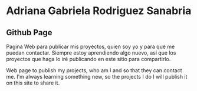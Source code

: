 # Adriana Gabriela Rodriguez Sanabria
## Github Page

Pagina Web para publicar mis proyectos, quien soy yo y para que me puedan contactar.
Siempre estoy aprendiendo algo nuevo, así que los proyectos que haga lo iré publicando en este sitio para compartirlo.


Web page to publish my projects, who am I and so that they can contact me.
I'm always learning something new, so the projects I do I will publish it on this site to share it.
